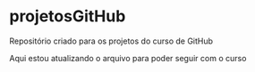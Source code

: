 # projetosGitHub
Repositório criado para os projetos do curso de GitHub

Aqui estou atualizando o arquivo para poder seguir com o curso